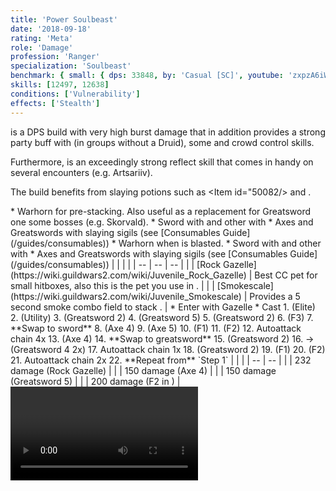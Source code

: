 ```yaml
---
title: 'Power Soulbeast'
date: '2018-09-18'
rating: 'Meta'
role: 'Damage'
profession: 'Ranger'
specialization: 'Soulbeast'
benchmark: { small: { dps: 33848, by: 'Casual [SC]', youtube: 'zxpzA6iWFu0' } }
skills: [12497, 12638]
conditions: ['Vulnerability']
effects: ['Stealth']
---
```


<Specialization name="Soulbeast" text="Power Soulbeast"/> is a DPS build with very high burst damage that in addition provides a strong party buff with <Skill name="Frost Spirit"/> (in groups without a Druid), some <Condition name="Vulnerability"/> and crowd control skills.

Furthermore, <Skill name="Whirling Defense"/> is an exceedingly strong reflect skill that comes in handy on several encounters (e.g. Artsariiv).

The build benefits from slaying potions such as <Item id="50082/> and <Item name="Impact" type="Sigil"/>.

<Divider text="Equipment"/>

<Tabs outlined>
<Tab title="150 Agony Resistance (No Spotter)">
<Grid>
<GridItem sm="4">
<Armor weight="Medium" helmAffix="Berserker" helmRune="Scholar" shouldersAffix="Berserker" shouldersRune="Scholar" coatAffix="Berserker" coatRune="Scholar" glovesAffix="Berserker" glovesRune="Scholar" leggingsAffix="Assassin" leggingsRune="Scholar" bootsAffix="Berserker" bootsRune="Scholar"/>
</GridItem>

<GridItem sm="4">
<Weapons weapon1MainType="Sword" weapon1MainAffix="Berserker" weapon1MainId="46774" weapon1MainSigil1="Force" weapon1MainSigil1Id="24615" weapon1OffType="Axe" weapon1OffAffix="Berserker" weapon1OffId="46759" weapon1OffSigil="Impact" weapon1OffSigilId="24868" weapon2MainId="46762" weapon2MainSigil1Id="24615" weapon2MainSigil2Id="24868" weapon2MainType="Greatsword" weapon2MainAffix="Berserker" weapon2MainSigil1="Force" weapon2MainSigil2="Impact"/>

<Card title="Swap Weapons">
* Warhorn for <Boon name="might"/> pre-stacking. Also useful as a replacement for Greatsword one some bosses (e.g. Skorvald).
* Sword with <Item name="Night" type="Sigil"/> and other with <Item name="Serpent Slaying" type="Sigil"/>
* Axes and Greatswords with slaying sigils (see [Consumables Guide](/guides/consumables))
</Card>
</GridItem>

<GridItem sm="4">
<BackAndTrinkets backItemAffix="Berserker" accessory1Affix="Berserker" accessory2Affix="Berserker" amuletAffix="Berserker" ring1Affix="Assassin" ring2Affix="Berserker"/>

<Consumables food="Bowl of Sweet and Spicy Butternut Squash Soup" utility="Tin of Fruitcake" infusion="Mighty +9 Agony Infusion"/>
</GridItem>
</Grid>
</Tab>

<Tab title="188+ Agony Resistance (No Spotter)">
<Grid>
<GridItem sm="4">
<Armor helmId="48087" helmRuneId="24836" helmRuneCount="6" helmAffix="Berserker" helmRune="Scholar" shouldersId="48089" shouldersRuneId="24836" shouldersRuneCount="6" shouldersAffix="Berserker" shouldersRune="Scholar" coatId="48085" coatRuneId="24836" coatRuneCount="6" coatAffix="Berserker" coatRune="Scholar" glovesId="48086" glovesRuneId="24836" glovesRuneCount="6" glovesAffix="Berserker" glovesRune="Scholar" leggingsId="48088" leggingsRuneId="24836" leggingsRuneCount="6" leggingsAffix="Berserker" leggingsRune="Scholar" bootsId="48084" bootsRuneId="24836" bootsRuneCount="6" bootsAffix="Berserker" bootsRune="Scholar"/>
</GridItem>

<GridItem sm="4">
<Weapons weapon1MainType="Sword" weapon1MainAffix="Berserker" weapon1MainId="46774" weapon1MainSigil1="Force" weapon1MainSigil1Id="24615" weapon1OffType="Axe" weapon1OffAffix="Berserker" weapon1OffId="46759" weapon1OffSigil="Impact" weapon1OffSigilId="24868" weapon2MainId="46762" weapon2MainSigil1Id="24615" weapon2MainSigil2Id="24868" weapon2MainType="Greatsword" weapon2MainAffix="Berserker" weapon2MainSigil1="Force" weapon2MainSigil2="Impact"/>

<Card title="Swap Weapons">
* Warhorn when <Boon name="might"/> is blasted.
* Sword with <Item name="Night" type="Sigil"/> and other with <Item name="Serpent Slaying" type="Sigil"/>
* Axes and Greatswords with slaying sigils (see [Consumables Guide](/guides/consumables))
</Card>
</GridItem>

<GridItem sm="4">
<BackAndTrinkets backItemAffix="Berserker" accessory1Affix="Berserker" accessory2Affix="Berserker" amuletAffix="Berserker" ring1Affix="Berserker" ring2Affix="Berserker"/>

<Consumables food="Bowl of Sweet and Spicy Butternut Squash Soup" utility="Tin of Fruitcake" infusion="Mighty +9 Agony Infusion"/>
</GridItem>
</Grid>
</Tab>
</Tabs>

<Divider text="Build"/>

<Grid>
<GridItem sm="7">
<Traits traits1Id="8" traits1="Marksmanship" traits1SelectedIds="1014,1000,996" traits2Id="32" traits2="Beastmastery" traits2SelectedIds="1606,1047,1066" traits3Id="55" traits3="Soulbeast" traits3SelectedIds="2071,2085,2143"/>
</GridItem>

<GridItem sm="5">
<Skills healId="31914" utility1Id="12633" utility2Id="12497" utility3Id="12491" eliteId="45717"/>

<Card title="Pets">
| | | |
| -- | -- | -- |
| <Skill id="43636" size="big" disableText/> | [Rock Gazelle](https://wiki.guildwars2.com/wiki/Juvenile_Rock_Gazelle) | Best CC pet for small hitboxes, also this is the pet you use in <Skill id="42944"/>. |
| <Skill id="31568" size="big" disableText/> | [Smokescale](https://wiki.guildwars2.com/wiki/Juvenile_Smokescale) | Provides a 5 second smoke combo field to stack <Effect name="stealth"/>. |
</Card>
</GridItem>
</Grid>

<Divider text="Details"/>

<Grid>
<GridItem sm="7">
<Card title="Rotation">
* Enter <Skill id="42944"/> with Gazelle
* Cast <Skill id="12497"/>
1. <Skill id="45717"/> (Elite) 
2. <Skill id="12633"/> (Utility)
3. <Skill id="12525"/> (Greatsword 2)
4. <Skill id="12475"/> (Greatsword 5)
5. <Skill id="12525"/> (Greatsword 2)
6. <Skill id="40729"/> (F3)  
7. **Swap to sword**
8. <Skill id="12638"/> (Axe 4)
9. <Skill id="12639"/> (Axe 5)
10. <Skill id="41524"/> (F1)
11. <Skill id="45743"/> (F2)
12. Autoattack chain 4x
13. <Skill id="12638"/> (Axe 4)
14. **Swap to greatsword**
15. <Skill id="12525"/> (Greatsword 2)
16. <Skill id="12522"/> -> <Skill id="12624"/> (Greatsword 4 2x)  
17. Autoattack chain 1x
18. <Skill id="12525"/> (Greatsword 2)
19. <Skill id="41524"/> (F1)
20. <Skill id="45743"/> (F2)
21. Autoattack chain 2x  
22. **Repeat from** `Step 1`

</Card>
</GridItem>

<GridItem sm="5">
<Card title="CC skills">
| | |
| -- | -- |
| <Skill id="43636"/> | 232 damage (Rock Gazelle) |
| <Skill id="12638"/> | 150 damage (Axe 4) |
| <Skill id="12475"/> | 150 damage (Greatsword 5) |
| <Skill id="45743"/> | 200 damage (F2 in <Skill id="42944"/>) |
</Card>

<Video youtube="zxpzA6iWFu0" title="Power Soulbeast 33.8k by Casual [SC]"/>
</GridItem>
</Grid>
